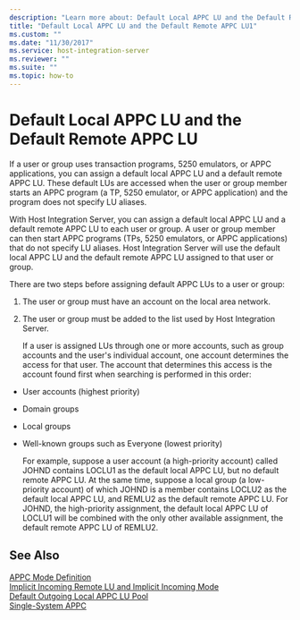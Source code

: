 ```yaml
---
description: "Learn more about: Default Local APPC LU and the Default Remote APPC LU"
title: "Default Local APPC LU and the Default Remote APPC LU1"
ms.custom: ""
ms.date: "11/30/2017"
ms.service: host-integration-server
ms.reviewer: ""
ms.suite: ""
ms.topic: how-to
---
```

# Default Local APPC LU and the Default Remote APPC LU
If a user or group uses transaction programs, 5250 emulators, or APPC applications, you can assign a default local APPC LU and a default remote APPC LU. These default LUs are accessed when the user or group member starts an APPC program (a TP, 5250 emulator, or APPC application) and the program does not specify LU aliases.  
  
 With Host Integration Server, you can assign a default local APPC LU and a default remote APPC LU to each user or group. A user or group member can then start APPC programs (TPs, 5250 emulators, or APPC applications) that do not specify LU aliases. Host Integration Server will use the default local APPC LU and the default remote APPC LU assigned to that user or group.  
  
 There are two steps before assigning default APPC LUs to a user or group:  
  
1. The user or group must have an account on the local area network.  
  
2. The user or group must be added to the list used by Host Integration Server.  
  
   If a user is assigned LUs through one or more accounts, such as group accounts and the user's individual account, one account determines the access for that user. The account that determines this access is the account found first when searching is performed in this order:  
  
- User accounts (highest priority)  
  
- Domain groups  
  
- Local groups  
  
- Well-known groups such as Everyone (lowest priority)  
  
  For example, suppose a user account (a high-priority account) called JOHND contains LOCLU1 as the default local APPC LU, but no default remote APPC LU. At the same time, suppose a local group (a low-priority account) of which JOHND is a member contains LOCLU2 as the default local APPC LU, and REMLU2 as the default remote APPC LU. For JOHND, the high-priority assignment, the default local APPC LU of LOCLU1 will be combined with the only other available assignment, the default remote APPC LU of REMLU2.  
  
## See Also  
 [APPC Mode Definition](../core/appc-mode-definition2.md)   
 [Implicit Incoming Remote LU and Implicit Incoming Mode](../core/implicit-incoming-remote-lu-and-implicit-incoming-mode1.md)   
 [Default Outgoing Local APPC LU Pool](../core/default-outgoing-local-appc-lu-pool1.md)   
 [Single-System APPC](../core/single-system-appc2.md)
